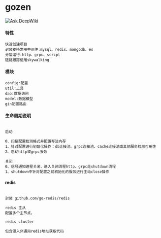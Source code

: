 # gozen

[![Ask DeepWiki](https://deepwiki.com/badge.svg)](https://deepwiki.com/namejlt/gozen)

#### 特性

~~~~
快速创建项目
封装支持常用中间件:mysql、redis、mongodb、es
分层运行:http、grpc、script
链路跟踪使用skywalking

~~~~

#### 模块

~~~~
config:配置
util:工具
dao:数据访问
model:数据模型
gin配置路由

~~~~

#### 生命周期说明

~~~~

启动

0、扫描配置检测格式并配置写进内存
1、针对配置进行初始化操作：db连接池、grpc连接池、cache连接池或其他服务检测可用性
2、启动http或grpc服务

关闭
0、信号通知进程关闭，进入关闭流程http、grpc走shutdown流程
1、shutdown中针对配置之前初始化的服务进行主动close操作

~~~~

#### redis

~~~~

封装 github.com/go-redis/redis

redis 主从
配置多个主节点，

redis cluster

包含侵入非通用redis地址获取代码


~~~~


